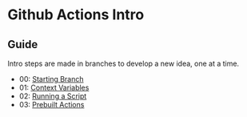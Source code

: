 # Github Actions Intro

## Guide  
Intro steps are made in branches to develop a new idea, one at a time.

- 00: [Starting Branch](https://github.com/BlueBastion/DEV-github-actions-example/tree/00-start)
- 01: [Context Variables](https://github.com/BlueBastion/DEV-github-actions-example/tree/01-contexts)
- 02: [Running a Script](https://github.com/BlueBastion/DEV-github-actions-example/tree/02-running-a-script)
- 03: [Prebuilt Actions](https://github.com/BlueBastion/DEV-github-actions-example/tree/03-prebuilt-actions)

